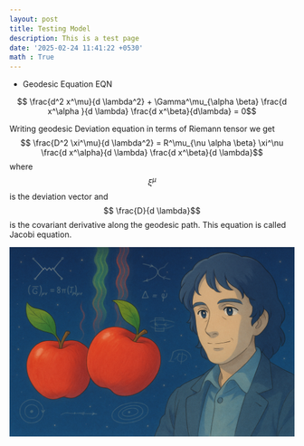 ```yaml
---
layout: post
title: Testing Model 
description: This is a test page
date: '2025-02-24 11:41:22 +0530'
math : True
---
```

* Geodesic Equation EQN

$$ \frac{d^2 x^\mu}{d \lambda^2} + \Gamma^\mu_{\alpha \beta} \frac{d x^\alpha }{d \lambda} \frac{d x^\beta}{d\lambda} = 0$$

   Writing geodesic Deviation equation in terms of Riemann tensor we get 
   $$ \frac{D^2 \xi^\mu}{d \lambda^2} = R^\mu_{\nu \alpha \beta} \xi^\nu \frac{d x^\alpha}{d \lambda} \frac{d x^\beta}{d \lambda}$$
where $$ \xi^\mu$$ is the deviation vector and $$ \frac{D}{d \lambda}$$ is the covariant derivative along the geodesic path. This equation is called Jacobi equation.

![Alt text](/assets/img/background.png "Optional title")
